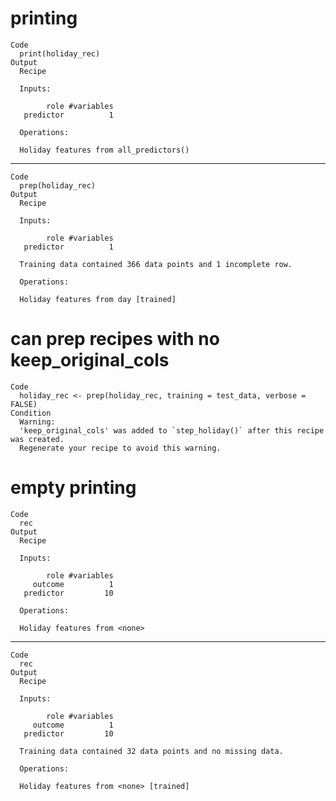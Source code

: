 # printing

    Code
      print(holiday_rec)
    Output
      Recipe
      
      Inputs:
      
            role #variables
       predictor          1
      
      Operations:
      
      Holiday features from all_predictors()

---

    Code
      prep(holiday_rec)
    Output
      Recipe
      
      Inputs:
      
            role #variables
       predictor          1
      
      Training data contained 366 data points and 1 incomplete row. 
      
      Operations:
      
      Holiday features from day [trained]

# can prep recipes with no keep_original_cols

    Code
      holiday_rec <- prep(holiday_rec, training = test_data, verbose = FALSE)
    Condition
      Warning:
      'keep_original_cols' was added to `step_holiday()` after this recipe was created.
      Regenerate your recipe to avoid this warning.

# empty printing

    Code
      rec
    Output
      Recipe
      
      Inputs:
      
            role #variables
         outcome          1
       predictor         10
      
      Operations:
      
      Holiday features from <none>

---

    Code
      rec
    Output
      Recipe
      
      Inputs:
      
            role #variables
         outcome          1
       predictor         10
      
      Training data contained 32 data points and no missing data.
      
      Operations:
      
      Holiday features from <none> [trained]

